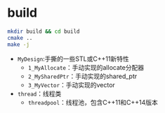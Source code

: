 
# build
```bash
mkdir build && cd build
cmake ..
make -j

```


- `MyDesign`:手撕的一些STL或C++11新特性
  - `1_MyAllocate`：手动实现的allocate分配器
  - `2_MySharedPtr`：手动实现的shared_ptr
  - `3_MyVector`：手动实现的vector
- `thread`：线程类
  - `threadpool`：线程池，包含C++11和C++14版本